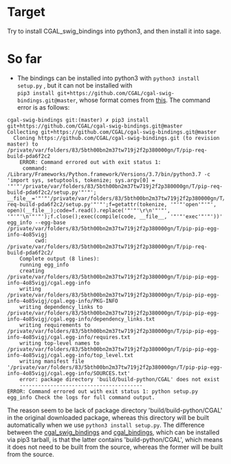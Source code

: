 # Target

Try to install CGAL_swig_bindings into python3, and then install it into sage.

# So far

- The bindings can be installed into python3 with ```python3 install setup.py``` , but it can not be installed with \
```pip3 install git+https://github.com/CGAL/cgal-swig-bindings.git@master```, whose format comes from [this](https://stackoverflow.com/questions/20101834/pip-install-from-git-repo-branch). The command error is as follows:
```
cgal-swig-bindings git:(master) ✗ pip3 install git+https://github.com/CGAL/cgal-swig-bindings.git@master
Collecting git+https://github.com/CGAL/cgal-swig-bindings.git@master
  Cloning https://github.com/CGAL/cgal-swig-bindings.git (to revision master) to /private/var/folders/83/5bth00bn2m37tw719j2f2p380000gn/T/pip-req-build-pda6f2c2
    ERROR: Command errored out with exit status 1:
     command: /Library/Frameworks/Python.framework/Versions/3.7/bin/python3.7 -c 'import sys, setuptools, tokenize; sys.argv[0] = '"'"'/private/var/folders/83/5bth00bn2m37tw719j2f2p380000gn/T/pip-req-build-pda6f2c2/setup.py'"'"'; __file__='"'"'/private/var/folders/83/5bth00bn2m37tw719j2f2p380000gn/T/pip-req-build-pda6f2c2/setup.py'"'"';f=getattr(tokenize, '"'"'open'"'"', open)(__file__);code=f.read().replace('"'"'\r\n'"'"', '"'"'\n'"'"');f.close();exec(compile(code, __file__, '"'"'exec'"'"'))' egg_info --egg-base /private/var/folders/83/5bth00bn2m37tw719j2f2p380000gn/T/pip-pip-egg-info-4o85vigj
         cwd: /private/var/folders/83/5bth00bn2m37tw719j2f2p380000gn/T/pip-req-build-pda6f2c2/
    Complete output (8 lines):
    running egg_info
    creating /private/var/folders/83/5bth00bn2m37tw719j2f2p380000gn/T/pip-pip-egg-info-4o85vigj/cgal.egg-info
    writing /private/var/folders/83/5bth00bn2m37tw719j2f2p380000gn/T/pip-pip-egg-info-4o85vigj/cgal.egg-info/PKG-INFO
    writing dependency_links to /private/var/folders/83/5bth00bn2m37tw719j2f2p380000gn/T/pip-pip-egg-info-4o85vigj/cgal.egg-info/dependency_links.txt
    writing requirements to /private/var/folders/83/5bth00bn2m37tw719j2f2p380000gn/T/pip-pip-egg-info-4o85vigj/cgal.egg-info/requires.txt
    writing top-level names to /private/var/folders/83/5bth00bn2m37tw719j2f2p380000gn/T/pip-pip-egg-info-4o85vigj/cgal.egg-info/top_level.txt
    writing manifest file '/private/var/folders/83/5bth00bn2m37tw719j2f2p380000gn/T/pip-pip-egg-info-4o85vigj/cgal.egg-info/SOURCES.txt'
    error: package directory 'build/build-python/CGAL' does not exist
    ----------------------------------------
ERROR: Command errored out with exit status 1: python setup.py egg_info Check the logs for full command output.
```

The reason seem to be lack of package directory 'build/build-python/CGAL' in the original downloaded package, whereas this directory will be built automatically when we use ```python3 install setup.py```. The difference between the [cgal_swig_bindings](https://github.com/CGAL/cgal-swig-bindings) and [cgal_bindings](https://pypi.org/project/cgal-bindings/#files), which can be installed via pip3 tarball, is that the latter contains 'build-python/CGAL', which means it does not  need to be built from the source, whereas the former will be built from the source.



